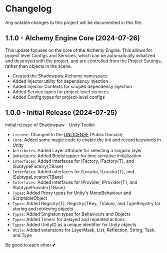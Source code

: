 # Changelog

Any notable changes to this project will be documented in this file.

## 1.1.0 - Alchemy Engine Core (2024-07-26)

This update focuses on the core of the Alchemy Engine. This allows for project level Configs and Services, which can be automatically initialized and destroyed with the project, and are controlled from the Project Settings, rather than objects in the scene.

- Created the Shadowpaw.Alchemy namespace
- Added Injector utility for dependency injection
- Added Injector Contexts for scoped dependency injection
- Added Service types for project-level services
- Added Config types for project-level configs

## 1.0.0 - Initial Release (2024-07-25)

Initial release of Shadowpaw - Unity Toolkit

- `License`: Changed to the [UNLICENSE](https://unlicense.org) (Public Domain)
- `Core`: Added some magic code to enable the init and record keywords in Unity
- `Attributes`: Added Layer attribute for selecting a singular layer
- `Behaviours`: Added Bootstrapper for time sensitive initialization
- `Interfaces`: Added interfaces for IFactory, IFactory{T}, and ISubtypeFactory{TBase}
- `Interfaces`: Added interfaces for ILocator, ILocator{T}, and ISubtypeLocator{TBase}
- `Interfaces`: Added interfaces for IProvider, IProvider{T}, and ISubtypeProvider{TBase}
- `Types`: Added Proxy types for Unity's MonoBehaviour and ScriptableObject
- `Types`: Added Registry{T}, Registry{TKey, TValue}, and TypeRegistry for storing and retrieving objects
- `Types`: Added Singleton types for Behaviours and Objects
- `Types`: Added Timers for delayed and repeated actions
- `Types`: Added UnityID as a unique identifier for Unity objects
- `Utils`: Added extensions for LayerMask, List, Reflection, String, Task, and Type

Be good to each other 💕
